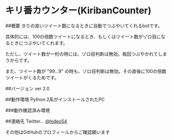 キリ番カウンター(KiribanCounter)
===============

##概要
きりの良いツイート数になるときに自動でつぶやいてくれるbotです。

具体的には、100の倍数ツイートになるとき、もしくはツイート数がゾロ目になるときにつぶやいてくれます。

ただし、ツイート数が一桁の時には、ゾロ目判断は無効。毎回つぶやかれてしまうからです。

また、ツイート数が "99…9" の時も、ゾロ目判断は無効。その直後に100の倍数ツイートがくるためです。

##バージョン
ver 2.0

##動作環境
Python 2系がインストールされたPC

###動作確認済み環境


##連絡先
Twitter… [@hideo54](https://www.twitter.com/hideo54)

その他はGitHubのプロフィールからご確認願います
